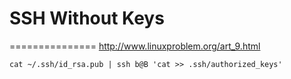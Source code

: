 # SSH Without Keys
===============
http://www.linuxproblem.org/art_9.html

```
cat ~/.ssh/id_rsa.pub | ssh b@B 'cat >> .ssh/authorized_keys'
```
